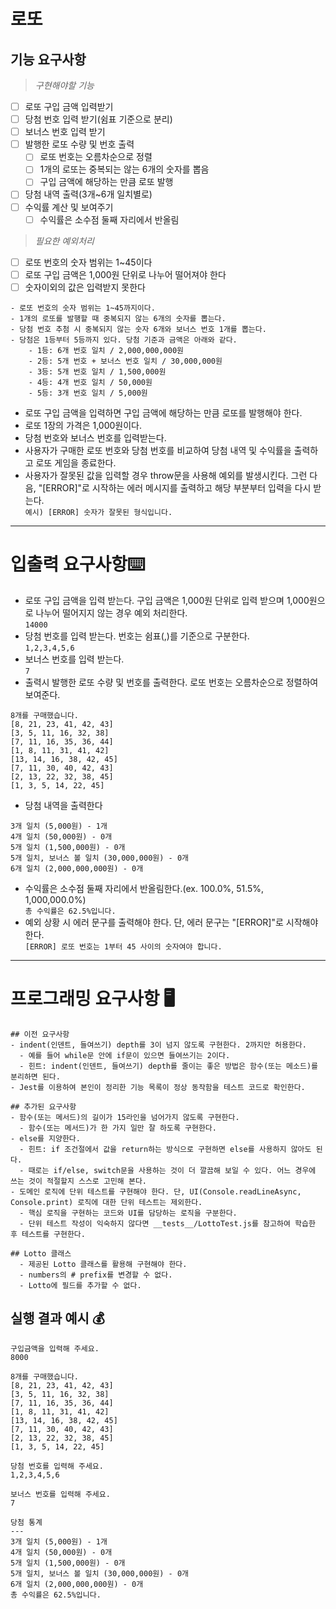 # 로또

## 기능 요구사항

> _구현해야할 기능_

- [ ] 로또 구입 금액 입력받기
- [ ] 당첨 번호 입력 받기(쉼표 기준으로 분리)
- [ ] 보너스 번호 입력 받기
- [ ] 발행한 로또 수량 및 번호 출력
  - [ ] 로또 번호는 오름차순으로 정렬
  - [ ] 1개의 로또는 중복되는 않는 6개의 숫자를 뽑음
  - [ ] 구입 금액에 해당하는 만큼 로또 발행
- [ ] 당첨 내역 출력(3개~6개 일치별로)
- [ ] 수익률 계산 및 보여주기
  - [ ] 수익률은 소수점 둘째 자리에서 반올림

> _필요한 예외처리_

- [ ] 로또 번호의 숫자 범위는 1~45이다
- [ ] 로또 구입 금액은 1,000원 단위로 나누어 떨어져야 한다
- [ ] 숫자이외의 값은 입력받지 못한다

```
- 로또 번호의 숫자 범위는 1~45까지이다.
- 1개의 로또를 발행할 때 중복되지 않는 6개의 숫자를 뽑는다.
- 당첨 번호 추첨 시 중복되지 않는 숫자 6개와 보너스 번호 1개를 뽑는다.
- 당첨은 1등부터 5등까지 있다. 당첨 기준과 금액은 아래와 같다.
    - 1등: 6개 번호 일치 / 2,000,000,000원
    - 2등: 5개 번호 + 보너스 번호 일치 / 30,000,000원
    - 3등: 5개 번호 일치 / 1,500,000원
    - 4등: 4개 번호 일치 / 50,000원
    - 5등: 3개 번호 일치 / 5,000원
```

- 로또 구입 금액을 입력하면 구입 금액에 해당하는 만큼 로또를 발행해야 한다.
- 로또 1장의 가격은 1,000원이다.
- 당첨 번호와 보너스 번호를 입력받는다.
- 사용자가 구매한 로또 번호와 당첨 번호를 비교하여 당첨 내역 및 수익률을 출력하고 로또 게임을 종료한다.
- 사용자가 잘못된 값을 입력할 경우 throw문을 사용해 예외를 발생시킨다. 그런 다음, "[ERROR]"로 시작하는 에러 메시지를 출력하고 해당 부분부터 입력을 다시 받는다.  
  `예시) [ERROR] 숫자가 잘못된 형식입니다.`

---

# 입출력 요구사항⌨️

- 로또 구입 금액을 입력 받는다. 구입 금액은 1,000원 단위로 입력 받으며 1,000원으로 나누어 떨어지지 않는 경우 예외 처리한다.  
  `14000`
- 당첨 번호를 입력 받는다. 번호는 쉼표(,)를 기준으로 구분한다.  
  `1,2,3,4,5,6`
- 보너스 번호를 입력 받는다.  
  `7`
- 출력시 발행한 로또 수량 및 번호를 출력한다. 로또 번호는 오름차순으로 정렬하여 보여준다.

```
8개를 구매했습니다.
[8, 21, 23, 41, 42, 43]
[3, 5, 11, 16, 32, 38]
[7, 11, 16, 35, 36, 44]
[1, 8, 11, 31, 41, 42]
[13, 14, 16, 38, 42, 45]
[7, 11, 30, 40, 42, 43]
[2, 13, 22, 32, 38, 45]
[1, 3, 5, 14, 22, 45]
```

- 당첨 내역을 출력한다

```
3개 일치 (5,000원) - 1개
4개 일치 (50,000원) - 0개
5개 일치 (1,500,000원) - 0개
5개 일치, 보너스 볼 일치 (30,000,000원) - 0개
6개 일치 (2,000,000,000원) - 0개
```

- 수익률은 소수점 둘째 자리에서 반올림한다.(ex. 100.0%, 51.5%, 1,000,000.0%)  
  `총 수익률은 62.5%입니다.`
- 예외 상황 시 에러 문구를 출력해야 한다. 단, 에러 문구는 "[ERROR]"로 시작해야 한다.  
  `[ERROR] 로또 번호는 1부터 45 사이의 숫자여야 합니다.`

---

# 프로그래밍 요구사항 🖥️

    ## 이전 요구사항
    - indent(인덴트, 들여쓰기) depth를 3이 넘지 않도록 구현한다. 2까지만 허용한다.
      - 예를 들어 while문 안에 if문이 있으면 들여쓰기는 2이다.
      - 힌트: indent(인덴트, 들여쓰기) depth를 줄이는 좋은 방법은 함수(또는 메소드)를 분리하면 된다.
    - Jest를 이용하여 본인이 정리한 기능 목록이 정상 동작함을 테스트 코드로 확인한다.

    ## 추가된 요구사항
    - 함수(또는 메서드)의 길이가 15라인을 넘어가지 않도록 구현한다.
      - 함수(또는 메서드)가 한 가지 일만 잘 하도록 구현한다.
    - else를 지양한다.
      - 힌트: if 조건절에서 값을 return하는 방식으로 구현하면 else를 사용하지 않아도 된다.
      - 때로는 if/else, switch문을 사용하는 것이 더 깔끔해 보일 수 있다. 어느 경우에 쓰는 것이 적절할지 스스로 고민해 본다.
    - 도메인 로직에 단위 테스트를 구현해야 한다. 단, UI(Console.readLineAsync, Console.print) 로직에 대한 단위 테스트는 제외한다.
      - 핵심 로직을 구현하는 코드와 UI를 담당하는 로직을 구분한다.
      - 단위 테스트 작성이 익숙하지 않다면 __tests__/LottoTest.js를 참고하여 학습한 후 테스트를 구현한다.

    ## Lotto 클래스
      - 제공된 Lotto 클래스를 활용해 구현해야 한다.
      - numbers의 # prefix를 변경할 수 없다.
      - Lotto에 필드를 추가할 수 없다.

## 실행 결과 예시 💰

```
구입금액을 입력해 주세요.
8000

8개를 구매했습니다.
[8, 21, 23, 41, 42, 43]
[3, 5, 11, 16, 32, 38]
[7, 11, 16, 35, 36, 44]
[1, 8, 11, 31, 41, 42]
[13, 14, 16, 38, 42, 45]
[7, 11, 30, 40, 42, 43]
[2, 13, 22, 32, 38, 45]
[1, 3, 5, 14, 22, 45]

당첨 번호를 입력해 주세요.
1,2,3,4,5,6

보너스 번호를 입력해 주세요.
7

당첨 통계
---
3개 일치 (5,000원) - 1개
4개 일치 (50,000원) - 0개
5개 일치 (1,500,000원) - 0개
5개 일치, 보너스 볼 일치 (30,000,000원) - 0개
6개 일치 (2,000,000,000원) - 0개
총 수익률은 62.5%입니다.
```
